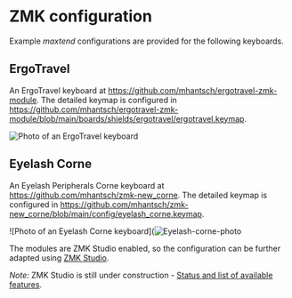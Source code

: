 # ZMK configuration

Example *maxtend* configurations are provided for the following keyboards.

## ErgoTravel

An ErgoTravel keyboard at https://github.com/mhantsch/ergotravel-zmk-module. The detailed keymap is configured in https://github.com/mhantsch/ergotravel-zmk-module/blob/main/boards/shields/ergotravel/ergotravel.keymap.

![Photo of an ErgoTravel keyboard](https://github.com/user-attachments/assets/8c9acf2d-8dba-45a8-9c75-3c9e0b6271ec)

## Eyelash Corne

An Eyelash Peripherals Corne keyboard at https://github.com/mhantsch/zmk-new_corne. The detailed keymap is configured in https://github.com/mhantsch/zmk-new_corne/blob/main/config/eyelash_corne.keymap.

![Photo of an Eyelash Corne keyboard](![Eyelash-corne-photo](https://github.com/user-attachments/assets/321c7070-f86f-4f16-8ae9-17e4c3a68f12)

The modules are ZMK Studio enabled, so the configuration can be further adapted using [ZMK Studio](https://zmk.studio/).

*Note:* ZMK Studio is still under construction - [Status and list of available features](https://zmk.dev/docs/features/studio).

